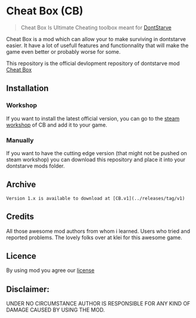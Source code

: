 # Cheat Box (CB)
> Cheat Box Is Ultimate Cheating toolbox meant for [DontStarve](https://www.klei.com/games/dont-starve)

Cheat Box is a mod which can allow your to make surviving in dontstarve easier. It have a lot of usefull features and functionnality that will make the game even better or probably worse for some.

This repository is the official devlopment repository of dontstarve mod [Cheat Box][workshop link]

## Installation

### Workshop
If you want to install the latest official version, you can go to the [steam workshop][workshop link] of CB and add it to your game.

### Manually
If you want to have the cutting edge version (that might not be pushed on steam workshop) you can download this repository and place it into your dontstarve mods folder.

## Archive
	Version 1.x is available to download at [CB.v1](../releases/tag/v1)

## Credits
All those awesome mod authors from whom i learned.
Users who tried and reported problems.
The lovely folks over at klei for this awesome game.
	
## Licence
By using mod you agree our [license](../blob/master/LICENSE)
	
## Disclaimer:
UNDER NO CIRCUMSTANCE AUTHOR IS RESPONSIBLE FOR ANY KIND OF DAMAGE CAUSED BY USING THE MOD.

[workshop link]: http://steamcommunity.com/sharedfiles/filedetails/?id=914683984